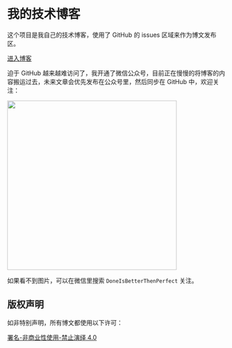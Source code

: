 # 我的技术博客

这个项目是我自己的技术博客，使用了 GitHub 的 issues 区域来作为博文发布区。

[进入博客](https://github.com/lmk123/blog/issues)

迫于 GitHub 越来越难访问了，我开通了微信公众号，目前正在慢慢的将博客的内容搬运过去，未来文章会优先发布在公众号里，然后同步在 GitHub 中，欢迎关注：

<img width="390" src="https://user-images.githubusercontent.com/5035625/78118873-2ec7e980-743a-11ea-8803-a9a4265f321a.jpg">

如果看不到图片，可以在微信里搜索 `DoneIsBetterThenPerfect` 关注。

## 版权声明

如非特别声明，所有博文都使用以下许可：

[署名-非商业性使用-禁止演绎 4.0](http://creativecommons.org/licenses/by-nc-nd/4.0/deed.zh)

